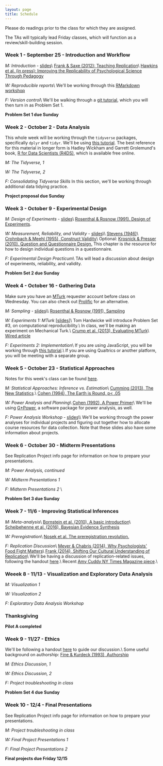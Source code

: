 ```yaml
---
layout: page
title: Schedule
---
```


Please do readings prior to the class for which they are assigned.

The TAs will typically lead Friday classes, which will function as a review/skill-building session.

### Week 1 - September 25 - Introduction and Workflow

*M: Introduction* - [slides](slides/1a-intro.pdf)\\
[Frank & Saxe (2012): Teaching Replication](https://drive.google.com/open?id=0B49TdRlL2Z3EZnJnWHpWak5rRjg)\\
[Hawkins et al. (in press): Improving the Replicability of Psychological Science Through Pedagogy](https://osf.io/preprints/psyarxiv/p73he/)

*W: Reproducible reports*\\
We'll be working through this [RMarkdown workshop](https://github.com/mcfrank/rmarkdown-workshop)

*F: Version control*\\
We'll be walking through a [git tutorial](https://docs.google.com/document/d/1HSXY9LVoorPweLPBn5LkDUDSwA1ST_pGCkWxc47b_rw/edit), which you will then turn in as Problem Set 1.

**Problem Set 1 due Sunday**

### Week 2 - October 2 - Data Analysis

This whole week will be working through the `tidyverse` packages, specifically `dplyr` and `tidyr`. We'll be using [this tutorial](https://github.com/mcfrank/2017-workshop-frank). The best reference for this material in longer form is Hadley Wickham and Garrett Grolemund's book, [R for Data Scientists (R4DS)](http://r4ds.had.co.nz/), which is available free online.

*M: The Tidyverse, 1*

*W: The Tidyverse, 2*

*F: Consolidating Tidyverse Skills*
In this section, we'll be working through additional data tidying practice.

**Project proposal due Sunday**

### Week 3 - October 9 - Experimental Design

*M: Design of Experiments* - [slides](slides/3a-design.pdf)\\
[Rosenthal & Rosnow (1991). Design of Experiments](https://drive.google.com/open?id=0B49TdRlL2Z3Ecm5SV0hBWTdqb2s&authuser=0).

*W: Measurement, Reliability, and Validity* - [slides](slides/3b-measurement.pdf)\\\\
[Stevens (1946)](https://drive.google.com/open?id=0B49TdRlL2Z3EWnA0SU1VZHJpeW8&authuser=0)\\
[Crohnbach & Meehl (1955), Construct Validity](https://marces.org/EDMS623/Cronbach%20LJ%20&%20Meehl%20PE%20(1955)%20Construct%20validity%20in%20psychological%20tests.pdf)\\
Optional: [Krosnick & Presser (2010). Question and Questionnaire Design.](http://old-classes.design4complexity.com/7702-F13/survey-interviews/2010%20Handbook%20of%20Survey%20Research.pdf) This chapter is *the* resource for how to design individual questions in a questionnaire.

*F: Experimental Design Practicum*\\
TAs will lead a discussion about design of experiments, reliability, and validity. 

**Problem Set 2 due Sunday**

### Week 4 - October 16 - Gathering Data
Make sure you have an [MTurk](http://www.mturk.com) requester account before class on Wednesday. You can also check out [Prolific](https://www.prolific.ac/) for an alternative.

*M: Sampling* - [slides](slides/4a-sampling.pdf)\\\\
[Rosenthal & Rosnow (1991), Sampling](https://drive.google.com/open?id=0B49TdRlL2Z3Ec1FSbExxYmhJTGs&authuser=0)

*W: Experiments 1: MTurk* [[slides]](https://drive.google.com/file/d/0B49TdRlL2Z3EdDRlVDhlSVViZ28/view)\\
Tom Hardwicke will introduce Problem Set #3, on computational reproducibility.\\
In class, we'll be making an experiment on Mechanical Turk.\\
[Crump et al. (2013), Evaluating MTurk](http://www.plosone.org/article/info%3Adoi%2F10.1371%2Fjournal.pone.0057410)\\
[Wired article](https://www.wired.com/story/amazons-turker-crowd-has-had-enough/)

*F: Experiments 2: Implementation*\\
If you are using JavaScript, you will be working through [this tutorial](https://docs.google.com/document/d/1adPa6r9duTVJesTIoEhvcyCDbHPPPzkIQ4tq01WEJ4s/pub).\\
If you are using Qualtrics or another platform, you will be meeting with a separate group.

### Week 5 - October 23 - Statistical Approaches
Notes for this week's class can be found [here](https://docs.google.com/document/d/1PtGp3TfaLfmAf7I03GIQJXE-M23DaaG8ATzdvvMtw_k/edit).

*M: Statistical Approaches: Inference vs. Estimation*\\
[Cumming (2013), The New Statistics](https://drive.google.com/file/d/0B49TdRlL2Z3EMUdObW1NYmYzcEU/view).\\
[Cohen (1994), The Earth is Round, p< .05](https://drive.google.com/file/d/0B49TdRlL2Z3EeUlkeGlDeXdBdWs/view)

*W: Power Analysis and Planning*\\
[Cohen (1992), A Power Primer](https://drive.google.com/file/d/0B49TdRlL2Z3Edkhwd05ZUkpweTQ/view)\\
We'll be using [G*Power](http://www.gpower.hhu.de/en.html), a software package for power analysis, as well.

*F: Power Analysis Workshop* - [slides](slides/5c-power.pdf)\\\\
We'll be working through the power analyses for individual projects and figuring out together how to allocate course resources for data collection. Note that these slides also have some information about projects.

### Week 6 - October 30 - Midterm Presentations

See Replication Project info page for information on how to prepare your presentations.

*M: Power Analysis, continued*

*W: Midterm Presentations 1*

*F: Midterm Presentations 2* \\

**Problem Set 3 due Sunday**

### Week 7 - 11/6 - Improving Statistical Inferences

*M: Meta-analysis*\\
[Bornstein et al. (2010), A basic introduction](https://www.researchgate.net/profile/Hannah_Rothstein/publication/229923123_A_basic_introduction_to_fixed_and_random_effects_models_for_meta-analysis/links/09e415064ec4921207000000.pdf)\\
[Scheibehenne et al. (2016), Bayesian Evidence Synthesis](http://journals.sagepub.com/doi/abs/10.1177/0956797616644081?journalCode=pssa)

*W: Preregistration*\\
[Nosek et al. The preregistration revolution.](https://osf.io/2dxu5)

*F: Replication Discussion*\\
[Meyer & Chabris (2014), Why Psychologists' Food Fight Matters](http://www.slate.com/articles/health_and_science/science/2014/07/replication_controversy_in_psychology_bullying_file_drawer_effect_blog_posts.html)\\
[Frank (2014), Shifting Our Cultural Understanding of Replication](http://babieslearninglanguage.blogspot.com/2014/06/shifting-our-cultural-understanding-of.html)\\
We'll be having a discussion of replication-related issues, following the handout [here](https://docs.google.com/document/d/16jCs8oVaUOG_O1l0T1BGMCXU6uNITjiOWqEsmmveLxc/edit).\\
Recent [Amy Cuddy NY Times Magazine piece](https://www.nytimes.com/2017/10/18/magazine/when-the-revolution-came-for-amy-cuddy.html).\\

### Weeek 8 - 11/13 - Visualization and Exploratory Data Analysis

*M: Visualization 1*

*W: Visualization 2*

*F: Exploratory Data Analysis Workshop*

### Thanksgiving

**Pilot A completed**

### Week 9 - 11/27 - Ethics
We'll be following a handout [here](https://docs.google.com/document/d/1XbuBMqIOs0DV80EDs_FdiuhCRtv4mGqZb82kBc60-Yk/edit) to guide our discussion.\\
Some useful background on authorship: [Fine & Kurdeck (1993), Authorship](https://drive.google.com/open?id=0B49TdRlL2Z3Ea3V4eXAxbVVTTE0&authuser=0)

*M: Ethics Discussion, 1*

*W: Ethics Discussion, 2*

*F: Project troubleshooting in class*

**Problem Set 4 due Sunday**

### Week 10 - 12/4 - Final Presentations

See Replication Project info page for information on how to prepare your presentations.

*M: Project troubleshooting in class*

*W: Final Project Presentations 1*

*F: Final Project Presentations 2*

**Final projects due Friday 12/15**
